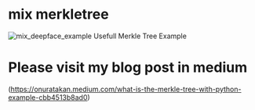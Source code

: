 # mix merkletree
![mix_deepface_example](https://repository-images.githubusercontent.com/329576405/d8b93800-59b2-11eb-9768-25dfdef4eea6)
Usefull Merkle Tree Example

# Please visit my blog post in medium
(https://onuratakan.medium.com/what-is-the-merkle-tree-with-python-example-cbb4513b8ad0)

